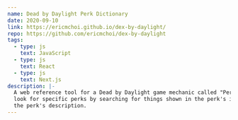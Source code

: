 ```yaml
---
name: Dead by Daylight Perk Dictionary
date: 2020-09-10
link: https://ericmchoi.github.io/dex-by-daylight/
repo: https://github.com/ericmchoi/dex-by-daylight
tags:
  - type: js
    text: JavaScript
  - type: js
    text: React
  - type: js
    text: Next.js
description: |-
  A web reference tool for a Dead by Daylight game mechanic called "Perks". Helps players
  look for specific perks by searching for things shown in the perk's icon or keywords mentioned in
  the perk's description.
---
```

